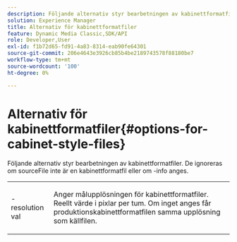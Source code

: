 ```yaml
---
description: Följande alternativ styr bearbetningen av kabinettformatfiler. De ignoreras om sourceFile inte är en kabinettformatfil eller om -info anges.
solution: Experience Manager
title: Alternativ för kabinettformatfiler
feature: Dynamic Media Classic,SDK/API
role: Developer,User
exl-id: f1b72d65-fd91-4a83-8314-eab90fe64301
source-git-commit: 206e4643e3926cb85b4be2189743578f88180be7
workflow-type: tm+mt
source-wordcount: '100'
ht-degree: 0%

---
```


# Alternativ för kabinettformatfiler{#options-for-cabinet-style-files}

Följande alternativ styr bearbetningen av kabinettformatfiler. De ignoreras om sourceFile inte är en kabinettformatfil eller om -info anges.

<table id="simpletable_332B78DDEB6540708844AB54AE321F9B"> 
 <tr class="strow"> 
  <td class="stentry"> <p><span class="codeph">-resolution  <span class="varname"> val</span></span> </p> </td> 
  <td class="stentry"> <p>Anger målupplösningen för kabinettformatfiler. Reellt värde i pixlar per tum. Om inget anges får produktionskabinettformatfilen samma upplösning som källfilen. </p></td> 
 </tr> 
</table>
